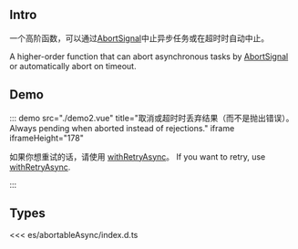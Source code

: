 ## Intro

一个高阶函数，可以通过[AbortSignal](https://developer.mozilla.org/en-US/docs/Web/API/AbortSignal)中止异步任务或在超时时自动中止。

A higher-order function that can abort asynchronous tasks by [AbortSignal](https://developer.mozilla.org/en-US/docs/Web/API/AbortSignal) or automatically abort on timeout.

## Demo

<demo src="./demo.vue" iframe iframeHeight="178" />

::: demo src="./demo2.vue" title="取消或超时时丢弃结果（而不是抛出错误）。Always pending when aborted instead of rejections." iframe iframeHeight="178"

如果你想重试的话，请使用 [withRetryAsync](../withRetryAsync/readme.md)。 If you want to retry, use [withRetryAsync](../withRetryAsync/readme.md).

:::

## Types

<<< es/abortableAsync/index.d.ts

